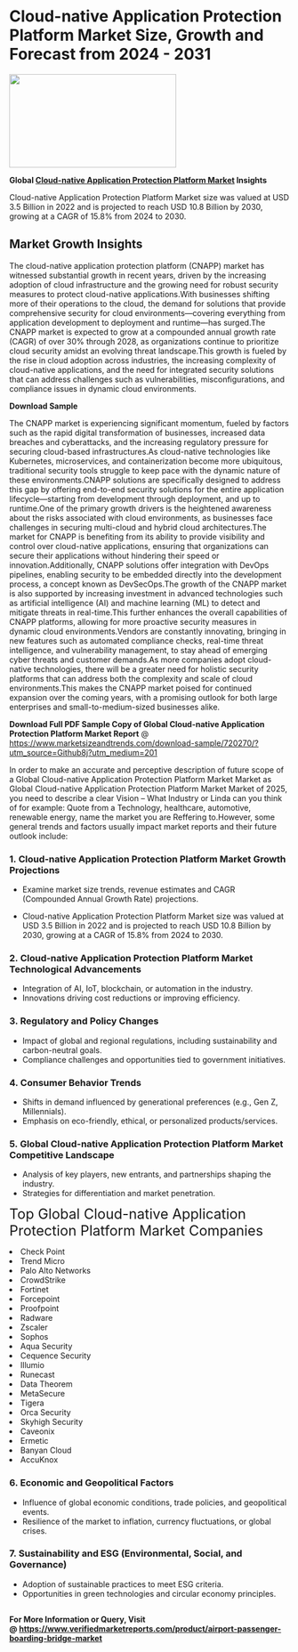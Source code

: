 <H1>Cloud-native Application Protection Platform Market Size, Growth and Forecast from 2024 - 2031</H1><img class="aligncenter size-medium wp-image-584254" src="https://thirdeyenews.in/wp-content/uploads/2024/09/Global-Market-Research-300x168.jpeg" alt="" width="300" height="168" /><p><strong>Global&nbsp;<a href="https://www.marketsizeandtrends.com/download-sample/720270/?utm_source=Github8j?utm_medium=201">Cloud-native Application Protection Platform Market</a> Insights</strong></p><p>Cloud-native Application Protection Platform Market size was valued at USD 3.5 Billion in 2022 and is projected to reach USD 10.8 Billion by 2030, growing at a CAGR of 15.8% from 2024 to 2030.</p><p><h2>Market Growth Insights</h2> <p>The cloud-native application protection platform (CNAPP) market has witnessed substantial growth in recent years, driven by the increasing adoption of cloud infrastructure and the growing need for robust security measures to protect cloud-native applications.With businesses shifting more of their operations to the cloud, the demand for solutions that provide comprehensive security for cloud environments—covering everything from application development to deployment and runtime—has surged.The CNAPP market is expected to grow at a compounded annual growth rate (CAGR) of over 30% through 2028, as organizations continue to prioritize cloud security amidst an evolving threat landscape.This growth is fueled by the rise in cloud adoption across industries, the increasing complexity of cloud-native applications, and the need for integrated security solutions that can address challenges such as vulnerabilities, misconfigurations, and compliance issues in dynamic cloud environments.</p> <p><strong>Download Sample</strong></p> <p>The CNAPP market is experiencing significant momentum, fueled by factors such as the rapid digital transformation of businesses, increased data breaches and cyberattacks, and the increasing regulatory pressure for securing cloud-based infrastructures.As cloud-native technologies like Kubernetes, microservices, and containerization become more ubiquitous, traditional security tools struggle to keep pace with the dynamic nature of these environments.CNAPP solutions are specifically designed to address this gap by offering end-to-end security solutions for the entire application lifecycle—starting from development through deployment, and up to runtime.One of the primary growth drivers is the heightened awareness about the risks associated with cloud environments, as businesses face challenges in securing multi-cloud and hybrid cloud architectures.The market for CNAPP is benefiting from its ability to provide visibility and control over cloud-native applications, ensuring that organizations can secure their applications without hindering their speed or innovation.Additionally, CNAPP solutions offer integration with DevOps pipelines, enabling security to be embedded directly into the development process, a concept known as DevSecOps.The growth of the CNAPP market is also supported by increasing investment in advanced technologies such as artificial intelligence (AI) and machine learning (ML) to detect and mitigate threats in real-time.This further enhances the overall capabilities of CNAPP platforms, allowing for more proactive security measures in dynamic cloud environments.Vendors are constantly innovating, bringing in new features such as automated compliance checks, real-time threat intelligence, and vulnerability management, to stay ahead of emerging cyber threats and customer demands.As more companies adopt cloud-native technologies, there will be a greater need for holistic security platforms that can address both the complexity and scale of cloud environments.This makes the CNAPP market poised for continued expansion over the coming years, with a promising outlook for both large enterprises and small-to-medium-sized businesses alike.</p> <p><span class=""><strong>Download Full PDF Sample Copy of Global Cloud-native Application Protection Platform Market Report</strong> @ <a href="https://www.marketsizeandtrends.com/download-sample/720270/?utm_source=Github8j?utm_medium=201" target="_blank">https://www.marketsizeandtrends.com/download-sample/720270/?utm_source=Github8j?utm_medium=201</a></span></p><p>In order to make an accurate and perceptive description of future scope of a Global&nbsp;Cloud-native Application Protection Platform Market Market as Global&nbsp;Cloud-native Application Protection Platform Market Market of 2025, you need to describe a clear Vision &ndash; What Industry or Linda can you think of for example: Quote from a Technology, healthcare, automotive, renewable energy, name the market you are Reffering to.However, some general trends and factors usually impact market reports and their future outlook include:</p><h3>1.&nbsp;<strong>Cloud-native Application Protection Platform Market Growth Projections</strong></h3><ul><li>Examine market size trends, revenue estimates and CAGR (Compounded Annual Growth Rate) projections.</li><li><p>Cloud-native Application Protection Platform Market size was valued at USD 3.5 Billion in 2022 and is projected to reach USD 10.8 Billion by 2030, growing at a CAGR of 15.8% from 2024 to 2030.</p></li></ul><h3>2.&nbsp;<strong>Cloud-native Application Protection Platform Market Technological Advancements</strong></h3><ul><li>Integration of AI, IoT, blockchain, or automation in the industry.</li><li>Innovations driving cost reductions or improving efficiency.</li></ul><h3>3.&nbsp;<strong>Regulatory and Policy Changes</strong></h3><ul><li>Impact of global and regional regulations, including sustainability and carbon-neutral goals.</li><li>Compliance challenges and opportunities tied to government initiatives.</li></ul><h3>4.&nbsp;<strong>Consumer Behavior Trends</strong></h3><ul><li>Shifts in demand influenced by generational preferences (e.g., Gen Z, Millennials).</li><li>Emphasis on eco-friendly, ethical, or personalized products/services.</li></ul><h3>5.&nbsp;<strong>Global Cloud-native Application Protection Platform Market Competitive Landscape</strong></h3><ul><li>Analysis of key players, new entrants, and partnerships shaping the industry.</li><li>Strategies for differentiation and market penetration.</li></ul><p data-pm-slice="1 1 []"><span style="color: inherit; font-family: inherit; font-size: 25px;">Top Global Cloud-native Application Protection Platform Market Companies</span></p><div class="" data-test-id=""><p><li>Check Point</li><li> Trend Micro</li><li> Palo Alto Networks</li><li> CrowdStrike</li><li> Fortinet</li><li> Forcepoint</li><li> Proofpoint</li><li> Radware</li><li> Zscaler</li><li> Sophos</li><li> Aqua Security</li><li> Cequence Security</li><li> Illumio</li><li> Runecast</li><li> Data Theorem</li><li> MetaSecure</li><li> Tigera</li><li> Orca Security</li><li> Skyhigh Security</li><li> Caveonix</li><li> Ermetic</li><li> Banyan Cloud</li><li> AccuKnox</li></p></div><h3>6.&nbsp;<strong>Economic and Geopolitical Factors</strong></h3><ul><li>Influence of global economic conditions, trade policies, and geopolitical events.</li><li>Resilience of the market to inflation, currency fluctuations, or global crises.</li></ul><h3>7.&nbsp;<strong>Sustainability and ESG (Environmental, Social, and Governance)</strong></h3><ul><li>Adoption of sustainable practices to meet ESG criteria.</li><li>Opportunities in green technologies and circular economy principles.</li></ul><h2><strong style="font-size: 14px;">For More Information or Query, Visit @&nbsp;</strong><a style="background-color: #ffffff; font-size: 14px;" href="https://www.marketsizeandtrends.com/report/cloud-native-application-protection-platform-market/" target="_blank">https://www.verifiedmarketreports.com/product/airport-passenger-boarding-bridge-market</a></h2>